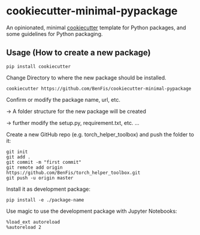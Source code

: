 cookiecutter-minimal-pypackage
==============================

An opinionated, minimal [cookiecutter](https://github.com/audreyr/cookiecutter) template for Python packages, and some guidelines for Python packaging.

Usage (How to create a new package)
-----

    pip install cookiecutter
    
Change Directory to where the new package should be installed.    
    
    cookiecutter https://github.com/BenFis/cookiecutter-minimal-pypackage

Confirm or modify the package name, url, etc. 

-> A folder structure for the new package will be created

-> further modify the setup.py, requirement.txt, etc. ...

Create a new GitHub repo (e.g. torch_helper_toolbox) and push the folder to it: 

    git init
    git add .
    git commit -m "first commit"
    git remote add origin https://github.com/BenFis/torch_helper_toolbox.git
    git push -u origin master

Install it as development package:

    pip install -e ./package-name

Use magic to use the development package with Jupyter Notebooks:

    %load_ext autoreload
    %autoreload 2
